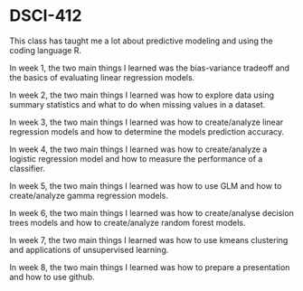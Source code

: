# DSCI-412

This class has taught me a lot about predictive modeling and using the coding language R. 

In week 1, the two main things I learned was the bias-variance tradeoff and the basics of evaluating linear regression models.

In week 2, the two main things I learned was how to explore data using summary statistics and what to do when missing values in a dataset.

In week 3, the two main things I learned was how to create/analyze linear regression models and how to determine the models prediction accuracy.

In week 4, the two main things I learned was how to create/analyze a logistic regression model and how to measure the performance of a classifier.

In week 5, the two main things I learned was how to use GLM and how to create/analyze gamma regression models.

In week 6, the two main things I learned was how to create/analyse decision trees models and how to create/analyze random forest models.

In week 7, the two main things I learned was how to use kmeans clustering and applications of unsupervised learning.

In week 8, the two main things I learned was how to prepare a presentation and how to use github.
